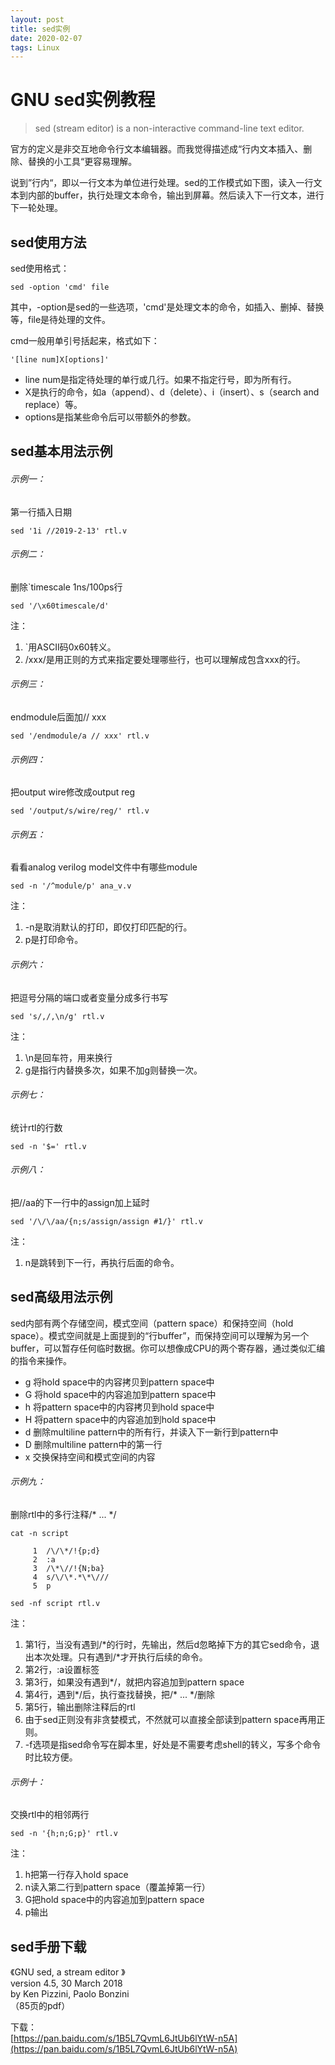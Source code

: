 ```yaml
---
layout: post
title: sed实例
date: 2020-02-07
tags: Linux
---  
```

# GNU sed实例教程

> sed (stream editor) is a non-interactive command-line text editor.

官方的定义是非交互地命令行文本编辑器。而我觉得描述成“行内文本插入、删除、替换的小工具“更容易理解。

说到”行内“，即以一行文本为单位进行处理。sed的工作模式如下图，读入一行文本到内部的buffer，执行处理文本命令，输出到屏幕。然后读入下一行文本，进行下一轮处理。

## sed使用方法

sed使用格式：
```
sed -option 'cmd' file
```

其中，-option是sed的一些选项，'cmd'是处理文本的命令，如插入、删掉、替换等，file是待处理的文件。

cmd一般用单引号括起来，格式如下：
```
'[line num]X[options]'
```

- line num是指定待处理的单行或几行。如果不指定行号，即为所有行。
- X是执行的命令，如a（append）、d（delete）、i（insert）、s（search and replace）等。
- options是指某些命令后可以带额外的参数。

## sed基本用法示例

###### 示例一：

第一行插入日期

```
sed '1i //2019-2-13' rtl.v
```

###### 示例二：

删除`timescale 1ns/100ps行

```
sed '/\x60timescale/d'
```

注：
1. `用ASCII码0x60转义。
2. /xxx/是用正则的方式来指定要处理哪些行，也可以理解成包含xxx的行。

###### 示例三：

endmodule后面加// xxx

```
sed '/endmodule/a // xxx' rtl.v
```

###### 示例四：

把output wire修改成output reg

```
sed '/output/s/wire/reg/' rtl.v
```

###### 示例五：

看看analog verilog model文件中有哪些module

```
sed -n '/^module/p' ana_v.v
```

注：
1. -n是取消默认的打印，即仅打印匹配的行。
2. p是打印命令。

###### 示例六：

把逗号分隔的端口或者变量分成多行书写

```
sed 's/,/,\n/g' rtl.v
```

注：
1. \n是回车符，用来换行
2. g是指行内替换多次，如果不加g则替换一次。

###### 示例七：

统计rtl的行数

```
sed -n '$=' rtl.v
```

###### 示例八：

把//aa的下一行中的assign加上延时

```
sed '/\/\/aa/{n;s/assign/assign #1/}' rtl.v
```

注：
1. n是跳转到下一行，再执行后面的命令。

## sed高级用法示例

sed内部有两个存储空间，模式空间（pattern space）和保持空间（hold space）。模式空间就是上面提到的“行buffer”，而保持空间可以理解为另一个buffer，可以暂存任何临时数据。你可以想像成CPU的两个寄存器，通过类似汇编的指令来操作。

- g 将hold space中的内容拷贝到pattern space中
- G 将hold space中的内容追加到pattern space中
- h 将pattern space中的内容拷贝到hold space中
- H 将pattern space中的内容追加到hold space中
- d 删除multiline pattern中的所有行，并读入下一新行到pattern中
- D 删除multiline pattern中的第一行
- x 交换保持空间和模式空间的内容

###### 示例九：

删除rtl中的多行注释/\* ... \*/

```
cat -n script

     1	/\/\*/!{p;d}
     2	:a
     3	/\*\//!{N;ba}
     4	s/\/\*.*\*\///
     5	p

sed -nf script rtl.v
```

注：
1. 第1行，当没有遇到/\*的行时，先输出，然后d忽略掉下方的其它sed命令，退出本次处理。只有遇到/\*才开执行后续的命令。
2. 第2行，:a设置标签
3. 第3行，如果没有遇到\*/，就把内容追加到pattern space
4. 第4行，遇到\*/后，执行查找替换，把/\* ... \*/删除
5. 第5行，输出删除注释后的rtl
6. 由于sed正则没有非贪婪模式，不然就可以直接全部读到pattern space再用正则。
7. -f选项是指sed命令写在脚本里，好处是不需要考虑shell的转义，写多个命令时比较方便。

###### 示例十：


交换rtl中的相邻两行

```
sed -n '{h;n;G;p}' rtl.v
```

注：
1. h把第一行存入hold space
2. n读入第二行到pattern space（覆盖掉第一行）
3. G把hold space中的内容追加到pattern space
4. p输出

## sed手册下载

《GNU sed, a stream editor 》  
version 4.5, 30 March 2018  
by Ken Pizzini, Paolo Bonzini  
（85页的pdf）

下载：  
[https://pan.baidu.com/s/1B5L7QvmL6JtUb6lYtW-n5A](https://pan.baidu.com/s/1B5L7QvmL6JtUb6lYtW-n5A)



[本文转载自:]: http://exasic.com/

